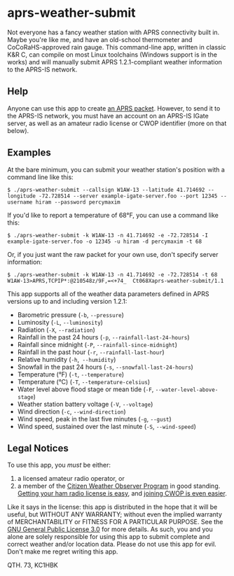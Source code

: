 # aprs-weather-submit
Not everyone has a fancy weather station with APRS connectivity built in.  Maybe you're like me, and have an old-school thermometer and CoCoRaHS-approved rain gauge.  This command-line app, written in classic K&R C, can compile on most Linux toolchains (Windows support is in the works) and will manually submit APRS 1.2.1-compliant weather information to the APRS-IS network.

## Help
Anyone can use this app to create [an APRS packet](http://www.aprs.org/doc/APRS101.PDF).  However, to send it to the APRS-IS network, you must have an account on an APRS-IS IGate server, as well as an amateur radio license or CWOP identifier (more on that below).

## Examples
At the bare minimum, you can submit your weather station's position with a command line like this:
```console
$ ./aprs-weather-submit --callsign W1AW-13 --latitude 41.714692 --longitude -72.728514 --server example-igate-server.foo --port 12345 --username hiram --password percymaxim
```

If you'd like to report a temperature of 68°F, you can use a command like this:
```console
$ ./aprs-weather-submit -k W1AW-13 -n 41.714692 -e -72.728514 -I example-igate-server.foo -o 12345 -u hiram -d percymaxim -t 68
```

Or, if you just want the raw packet for your own use, don't specify server information:
```console
$ ./aprs-weather-submit -k W1AW-13 -n 41.714692 -e -72.728514 -t 68
W1AW-13>APRS,TCPIP*:@210548z/9F,=<+74_  Ct068Xaprs-weather-submit/1.1
```

This app supports all of the weather data parameters defined in APRS versions up to and including version 1.2.1:
* Barometric pressure (`-b`, `--pressure`)
* Luminosity (`-L`, `--luminosity`)
* Radiation (`-X`, `--radiation`)
* Rainfall in the past 24 hours (`-p`, `--rainfall-last-24-hours`)
* Rainfall since midnight (`-P`, `--rainfall-since-midnight`)
* Rainfall in the past hour (`-r`, `--rainfall-last-hour`)
* Relative humidity (`-h`,` --humidity`)
* Snowfall in the past 24 hours (`-s`, `--snowfall-last-24-hours`)
* Temperature (°F) (`-t`, `--temperature`)
* Temperature (°C) (`-T`, `--temperature-celsius`)
* Water level above flood stage or mean tide (`-F`, `--water-level-above-stage`)
* Weather station battery voltage (`-V`, `--voltage`)
* Wind direction (`-c`, `--wind-direction`)
* Wind speed, peak in the last five minutes (`-g`, `--gust`)
* Wind speed, sustained over the last minute (`-S`, `--wind-speed`)

## Legal Notices
To use this app, you *must* be either:
1. a licensed amateur radio operator, or
2. a member of the [Citizen Weather Observer Program](http://wxqa.com/) in good standing.
[Getting your ham radio license is easy](https://hamstudy.org/), and [joining CWOP is even easier](http://wxqa.com/SIGN-UP.html).  

Like it says in the license:  this app is distributed in the hope that it will be useful, but WITHOUT ANY WARRANTY; without even the implied warranty of MERCHANTABILITY or FITNESS FOR A PARTICULAR PURPOSE.  See the [GNU General Public License 3.0](https://www.gnu.org/licenses/) for more details.  As such, you and you alone are solely responsible for using this app to submit complete and correct weather and/or location data.  Please do not use this app for evil.  Don't make me regret writing this app.

QTH. 73, KC1HBK
